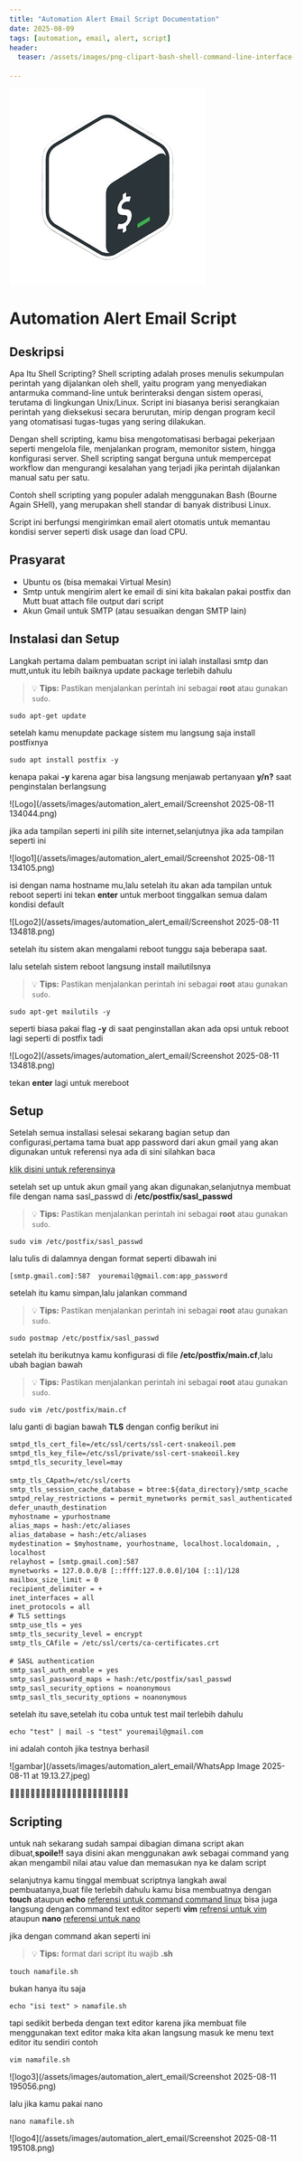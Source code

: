 ```yaml
---
title: "Automation Alert Email Script Documentation"
date: 2025-08-09
tags: [automation, email, alert, script]
header:
  teaser: /assets/images/png-clipart-bash-shell-command-line-interface-ls-shell-rectangle-logo-thumbnail-removebg-preview.png

---
```

![Shell Scripting Logo](/assets/images/png-clipart-bash-shell-command-line-interface-ls-shell-rectangle-logo-thumbnail-removebg-preview.png)
# Automation Alert Email Script

## Deskripsi
Apa Itu Shell Scripting?
Shell scripting adalah proses menulis sekumpulan perintah yang dijalankan oleh shell, yaitu program yang menyediakan antarmuka command-line untuk berinteraksi dengan sistem operasi, terutama di lingkungan Unix/Linux. Script ini biasanya berisi serangkaian perintah yang dieksekusi secara berurutan, mirip dengan program kecil yang otomatisasi tugas-tugas yang sering dilakukan.

Dengan shell scripting, kamu bisa mengotomatisasi berbagai pekerjaan seperti mengelola file, menjalankan program, memonitor sistem, hingga konfigurasi server. Shell scripting sangat berguna untuk mempercepat workflow dan mengurangi kesalahan yang terjadi jika perintah dijalankan manual satu per satu.

Contoh shell scripting yang populer adalah menggunakan Bash (Bourne Again SHell), yang merupakan shell standar di banyak distribusi Linux.

Script ini berfungsi mengirimkan email alert otomatis untuk memantau kondisi server seperti disk usage dan load CPU.

## Prasyarat

- Ubuntu os (bisa memakai Virtual Mesin)
- Smtp untuk mengirim alert ke email di sini kita bakalan pakai postfix dan Mutt buat attach file output dari script 
- Akun Gmail untuk SMTP (atau sesuaikan dengan SMTP lain)

## Instalasi dan Setup
Langkah pertama dalam pembuatan script ini ialah installasi smtp dan mutt,untuk itu lebih baiknya update package terlebih dahulu

> 💡 **Tips:** Pastikan menjalankan perintah ini sebagai **root** atau gunakan `sudo`.

```
sudo apt-get update
```

setelah kamu menupdate package sistem mu langsung saja install postfixnya

```
sudo apt install postfix -y
```

kenapa pakai **-y** karena agar bisa langsung menjawab pertanyaan **y/n?** saat penginstalan berlangsung

![Logo](/assets/images/automation_alert_email/Screenshot 2025-08-11 134044.png)

jika ada tampilan seperti ini pilih site internet,selanjutnya jika ada tampilan seperti ini

![logo1](/assets/images/automation_alert_email/Screenshot 2025-08-11 134105.png)

isi dengan nama hostname mu,lalu setelah itu akan ada tampilan untuk reboot seperti ini
tekan **enter** untuk merboot tinggalkan semua dalam kondisi default

![Logo2](/assets/images/automation_alert_email/Screenshot 2025-08-11 134818.png)

setelah itu sistem akan mengalami reboot tunggu saja beberapa saat.

lalu setelah sistem reboot langsung install mailutilsnya

> 💡 **Tips:** Pastikan menjalankan perintah ini sebagai **root** atau gunakan `sudo`.

```
sudo apt-get mailutils -y
```

seperti biasa pakai flag **-y** di saat penginstallan akan ada opsi untuk reboot lagi seperti di postfix tadi

![Logo2](/assets/images/automation_alert_email/Screenshot 2025-08-11 134818.png)

tekan **enter** lagi untuk mereboot

## Setup

Setelah semua installasi selesai sekarang bagian setup dan configurasi,pertama tama buat app password dari akun gmail yang akan digunakan
untuk referensi nya ada di sini silahkan baca 

[klik disini untuk referensinya](https://itsupport.umd.edu/itsupport?id=kb_article_view&sysparm_article=KB0015112)

setelah set up untuk akun gmail yang akan digunakan,selanjutnya membuat file dengan nama sasl_passwd di **/etc/postfix/sasl_passwd**

> 💡 **Tips:** Pastikan menjalankan perintah ini sebagai **root** atau gunakan `sudo`.

```
sudo vim /etc/postfix/sasl_passwd
```
lalu tulis di dalamnya dengan format seperti dibawah ini


```
[smtp.gmail.com]:587  youremail@gmail.com:app_password
```

setelah itu kamu simpan,lalu jalankan command

> 💡 **Tips:** Pastikan menjalankan perintah ini sebagai **root** atau gunakan `sudo`.

```
sudo postmap /etc/postfix/sasl_passwd
```

setelah itu berikutnya kamu konfigurasi di file **/etc/postfix/main.cf**,lalu ubah bagian bawah

> 💡 **Tips:** Pastikan menjalankan perintah ini sebagai **root** atau gunakan `sudo`.

```
sudo vim /etc/postfix/main.cf
```
lalu  ganti di bagian bawah **TLS** dengan config berikut ini

```
smtpd_tls_cert_file=/etc/ssl/certs/ssl-cert-snakeoil.pem
smtpd_tls_key_file=/etc/ssl/private/ssl-cert-snakeoil.key
smtpd_tls_security_level=may

smtp_tls_CApath=/etc/ssl/certs
smtp_tls_session_cache_database = btree:${data_directory}/smtp_scache
smtpd_relay_restrictions = permit_mynetworks permit_sasl_authenticated defer_unauth_destination
myhostname = ypurhostname
alias_maps = hash:/etc/aliases
alias_database = hash:/etc/aliases
mydestination = $myhostname, yourhostname, localhost.localdomain, , localhost
relayhost = [smtp.gmail.com]:587
mynetworks = 127.0.0.0/8 [::ffff:127.0.0.0]/104 [::1]/128
mailbox_size_limit = 0
recipient_delimiter = +
inet_interfaces = all
inet_protocols = all
# TLS settings
smtp_use_tls = yes
smtp_tls_security_level = encrypt
smtp_tls_CAfile = /etc/ssl/certs/ca-certificates.crt

# SASL authentication
smtp_sasl_auth_enable = yes
smtp_sasl_password_maps = hash:/etc/postfix/sasl_passwd
smtp_sasl_security_options = noanonymous
smtp_sasl_tls_security_options = noanonymous
```

setelah itu save,setelah itu coba untuk test mail terlebih dahulu

```
echo "test" | mail -s "test" youremail@gmail.com
```
ini adalah contoh jika testnya berhasil 

![gambar](/assets/images/automation_alert_email/WhatsApp Image 2025-08-11 at 19.13.27.jpeg)

🥳🥳🥳🥳🥳🥳🥳🥳🥳🥳🥳🥳🚀🚀🚀🚀🚀🚀🚀🚀🚀🚀🚀
## Scripting

untuk nah sekarang sudah sampai dibagian dimana script akan dibuat,**spoile!!** saya disini akan menggunakan
awk sebagai command yang akan mengambil nilai atau value dan memasukan nya ke dalam script

selanjutnya kamu tinggal membuat scriptnya langkah awal pembuatanya,buat file terlebih dahulu kamu bisa membuatnya dengan **touch** ataupun **echo** [referensi untuk command command linux](https://linuxcommand.org/lc3_man_page_index.php) bisa juga langsung dengan command text editor
seperti **vim** [refrensi untuk vim](https://www.vim.org/docs.php) ataupun **nano** [referensi untuk nano](https://docs.nano.org/)

jika dengan command akan seperti ini
> 💡 **Tips:** format dari script itu wajib **.sh**

```
touch namafile.sh
```
bukan hanya itu saja

```
echo "isi text" > namafile.sh
```

tapi sedikit berbeda dengan text editor karena jika membuat file menggunakan text editor maka kita akan langsung masuk ke menu text editor itu sendiri
contoh

```
vim namafile.sh
```

![logo3](/assets/images/automation_alert_email/Screenshot 2025-08-11 195056.png)

lalu jika kamu pakai nano 
```
nano namafile.sh
```

![logo4](/assets/images/automation_alert_email/Screenshot 2025-08-11 195108.png)
